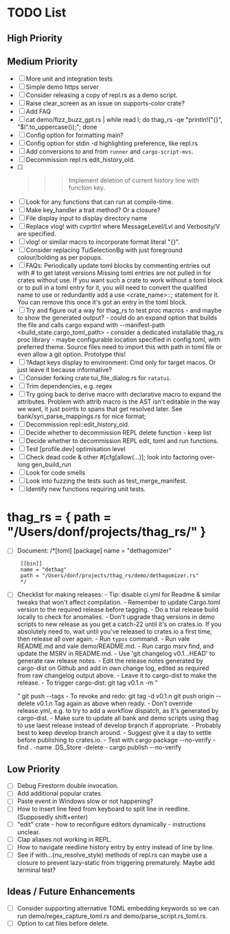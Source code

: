 # TODO List

## High Priority

## Medium Priority
- [ ]  More unit and integration tests
- [ ]  Simple demo https server
- [ ]  Consider releasing a copy of repl.rs as a demo script.
- [ ]  Raise clear_screen as an issue on supports-color crate?
- [ ]  Add FAQ
- [ ]  cat demo/fizz_buzz_gpt.rs | while read l; do thag_rs -qe "println!(\"{}\", \"$l\".to_uppercase());"; done
- [ ]  Config option for formatting main?
- [ ]  Config option for stdin -d highlighting preference, like repl.rs
- [ ]  Add conversions to and from `runner` and `cargo-script-mvs`.
- [ ]  Decommission repl.rs edit_history_old.
- [ ]  >>> Implement deletion of current history line with function key.
- [ ]  Look for any functions that can run at compile-time.
- [ ]  Make key_handler a trait method? Or a closure?
- [ ]  File display input to display directory name
- [ ]  Replace vlog! with cvprtln! where MessageLevel/Lvl and Verbosity/V are specified.
- [ ]  vlog! or similar macro to incorporate format literal "{}".
- [ ]  Consider replacing TuiSelectionBg with just foreground colour/bolding as per popups.
- [ ]  FAQs: Periodically update toml blocks by commenting entries out with # to get latest versions
             Missing toml entries are not pulled in for crates without use. If you want such a crate to work without a toml block
             or to pull in a toml entry for it, you will need to convert the qualified name to use or redundantly add a
             use <crate_name>::; statement for it. You can remove this once it's got an entry in the toml block.
- [ ]  Try and figure out a way for thag_rs to test proc macros - and maybe to show the generated output?
        - could do an expand option that builds the file and calls cargo expand with --manifest-path <build_state.cargo_toml_path>
        - consider a dedicated installable thag_rs proc library - maybe configurable location specified in config.toml, with preferred theme.
            Source files need to import this with path in toml file or even allow a git option.
            Prototype this!
- [ ]  ?Adapt keys display to environment: Cmd only for target macos. Or just leave it because informative?
- [ ]  Consider forking crate tui_file_dialog.rs for `ratatui`.
- [ ]  Trim dependencies, e.g. regex
- [ ]  Try going back to derive macro with declarative macro to expand the attributes. Problem with attrib macro is the AST isn't
        editable in the way we want, it just points to spans that get resolved later. See bank/syn_parse_mappings.rs for nice format;
- [ ]  Decommission repl::edit_history_old.
- [ ]  Decide whether to decommission REPL delete function - keep list
- [ ]  Decide whether to decommission REPL edit, toml and run functions.
- [ ]  Test [profile.dev] optimisation level
- [ ]  Check dead code & other #[cfg[allow(...)]; look into factoring over-long gen_build_run
- [ ]  Look for code smells
- [ ]  Look into fuzzing the tests such as test_merge_manifest.
- [ ]  Identify new functions requiring unit tests.
# thag_rs = { path = "/Users/donf/projects/thag_rs/" }
- [ ]  Document:
        /*[toml]
        [package]
        name = "dethagomizer"

        [[bin]]
        name = "dethag"
        path = "/Users/donf/projects/thag_rs/demo/dethagomizer.rs"
        */
- [ ]  Checklist for making releases:
       - Tip: disable ci.yml for Readme & similar tweaks that won't
              affect compilation.
       - Remember to update Cargo.toml version to the required release before tagging.
       - Do a trial release build locally to check for anomalies.
       - Don't upgrade thag versions in demo scripts to new release as you get a
           catch-22 until it's on crates.io. If you absolutely need to, wait until you've
           released to crates.io a first time, then release all over again.
       - Run `typos` command.
       - Run vale README.md and vale demo/README.md.
       - Run cargo msrv find, and update the MSRV in README.md.
       - Use 'git changelog v0.1.<n-1>..HEAD' to generate raw release notes.
       - Edit the release notes generated by cargo-dist on Github and add in
           own change log, edited as required from raw changelog output above.
       - Leave it to cargo-dist to make the release.
       - To trigger cargo-dist:
         git tag v0.1.n -m "<Summary>"
         git push --tags
       - To revoke and redo:
         git tag -d v0.1.n
         git push origin --delete v0.1.n
         Tag again as above when ready.
       - Don't override release.yml, e.g. to try to add a workflow dispatch, as it's generated by cargo-dist.
       - Make sure to update all bank and demo scripts using thag to use laest release instead of develop branch if appropriate.
       - Probably best to keep develop branch around.
       - Suggest give it a day to settle before publishing to crates.io.
       - Test with cargo package --no-verify
       - find . -name .DS_Store -delete
       - cargo publish --no-verify

## Low Priority
- [ ]  Debug Firestorm double invocation.
- [ ]  Add additional popular crates
- [ ]  Paste event in Windows slow or not happening?
- [ ]  How to insert line feed from keyboard to split line in reedline. (Supposedly shift+enter)
- [ ]  "edit" crate - how to reconfigure editors dynamically - instructions unclear.
- [ ]  Clap aliases not working in REPL.
- [ ]  How to navigate reedline history entry by entry instead of line by line.
- [ ]  See if with...(nu_resolve_style) methods of repl.rs can maybe use a closure to prevent lazy-static from triggering prematurely. Maybe add terminal test?

## Ideas / Future Enhancements
- [ ]  Consider supporting alternative TOML embedding keywords so we can run demo/regex_capture_toml.rs and demo/parse_script.rs_toml.rs.
- [ ]  Option to cat files before delete.
